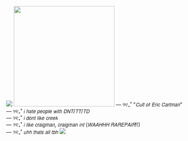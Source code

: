 <img src="https://64.media.tumblr.com/78e0c2a103967123c93acaa398aeee19/a4ef0d543375d24e-97/s540x810/57cb5538255d97e9186fe0adac4d3d5e4156feab.pnj"/>
<img src="https://file.garden/Zbx4VUke2GNux14b/ezgif-4-0009a3fbce%20(1).gif" width="270px" height="270px">
— ୨୧₊˚ "𝘊𝘶𝘭𝘵 𝘰𝘧 𝘌𝘳𝘪𝘤 𝘊𝘢𝘳𝘵𝘮𝘢𝘯" 
<br> — ୨୧₊˚ 𝘪 𝘩𝘢𝘵𝘦 𝘱𝘦𝘰𝘱𝘭𝘦 𝘸𝘪𝘵𝘩 𝘋𝘕𝘛/𝘛𝘛/𝘛𝘋
<br> — ୨୧₊˚ 𝘪 𝘥𝘰𝘯𝘵 𝘭𝘪𝘬𝘦 𝘤𝘳𝘦𝘦𝘬
<br> — ୨୧₊˚ 𝘪 𝘭𝘪𝘬𝘦 𝘤𝘳𝘢𝘪𝘨𝘮𝘢𝘯, 𝘤𝘳𝘢𝘪𝘨𝘮𝘢𝘯 𝘪𝘯𝘵 (𝘞𝘈𝘈𝘏𝘏𝘏 𝘙𝘈𝘙𝘌𝘗𝘈𝘐𝘙!!)
<br> — ୨୧₊˚ 𝘶𝘩𝘩 𝘵𝘩𝘢𝘵𝘴 𝘢𝘭𝘭 𝘵𝘣𝘩
<img src="https://64.media.tumblr.com/78e0c2a103967123c93acaa398aeee19/a4ef0d543375d24e-97/s540x810/57cb5538255d97e9186fe0adac4d3d5e4156feab.pnj"/>
